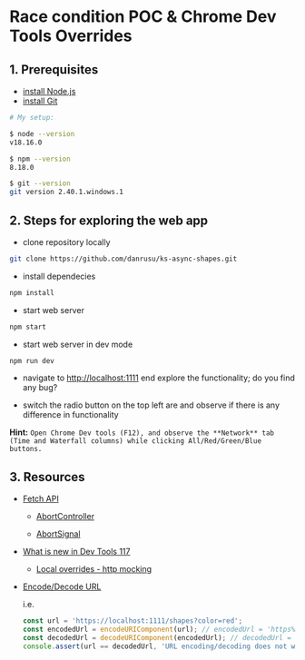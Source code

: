 # Race condition POC & Chrome Dev Tools Overrides

## 1. Prerequisites

- [install Node.js](https://nodejs.org/ro/download)
- [install Git](https://git-scm.com/downloads)

```bash
# My setup:

$ node --version
v18.16.0

$ npm --version
8.18.0

$ git --version
git version 2.40.1.windows.1
```

## 2. Steps for exploring the web app

- clone repository locally

```bash
git clone https://github.com/danrusu/ks-async-shapes.git
```

- install dependecies

```bash
npm install
```

- start web server

```bash
npm start
```

- start web server in dev mode

```bash
npm run dev
```

- navigate to [http://localhost:1111](http://localhost:1111) end explore the functionality; do you find any bug?

- switch the radio button on the top left are and observe if there is any difference in functionality

**Hint:** `Open Chrome Dev tools (F12), and observe the **Network** tab (Time and Waterfall columns) while clicking All/Red/Green/Blue buttons.`

## 3. Resources

- [Fetch API](https://developer.mozilla.org/en-US/docs/Web/API/Fetch_API/Using_Fetch)

  - [AbortController](https://developer.mozilla.org/en-US/docs/Web/API/AbortController)

  - [AbortSignal](https://developer.mozilla.org/en-US/docs/Web/API/AbortSignal)

- [What is new in Dev Tools 117](https://developer.chrome.com/blog/new-in-devtools-117/)

  - [Local overrides - http mocking](https://developer.chrome.com/docs/devtools/overrides/)

- [Encode/Decode URL](https://developer.mozilla.org/en-US/docs/Web/JavaScript/Reference/Global_Objects/decodeURIComponent)

  i.e.

  ```javascript
  const url = 'https://localhost:1111/shapes?color=red';
  const encodedUrl = encodeURIComponent(url); // encodedUrl = 'https%3A%2F%2Flocalhost%3A1111%2Fshapes%3Fcolor%3Dred'
  const decodedUrl = decodeURIComponent(encodedUrl); // decodedUrl = 'https://localhost:1111/shapes?color=red'
  console.assert(url == decodedUrl, 'URL encoding/decoding does not work!');
  ```
